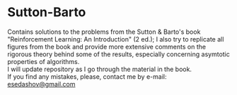 # Sutton-Barto
Contains solutions to the problems from the Sutton & Barto's book "Reinforcement Learning: An Introduction" (2 ed.); 
I also try to replicate all figures from the book and provide more extensive comments on the rigorous theory
behind some of the results, especially concerning asymtotic properties of algorithms. <br>
I will update repository as I go through the material in the book. <br>
If you find any mistakes, please, contact me by e-mail: esedashov@gmail.com
